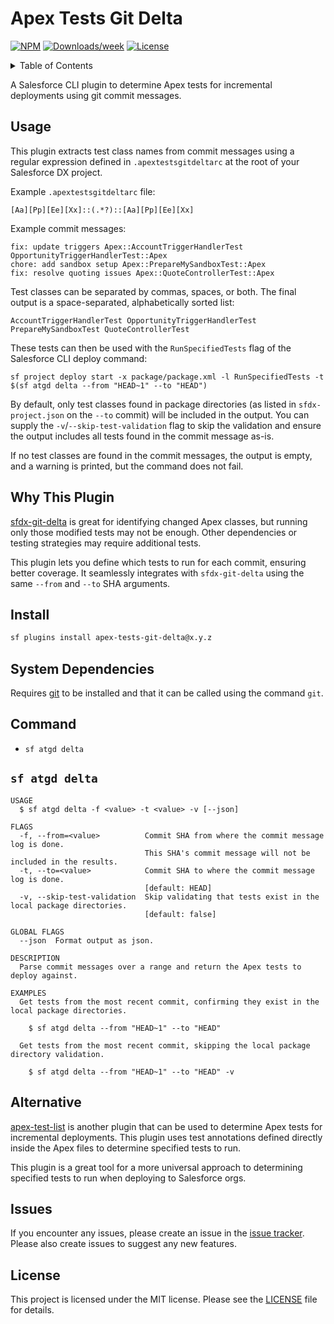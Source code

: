 # Apex Tests Git Delta

[![NPM](https://img.shields.io/npm/v/apex-tests-git-delta.svg?label=apex-tests-git-delta)](https://www.npmjs.com/package/apex-tests-git-delta) [![Downloads/week](https://img.shields.io/npm/dw/apex-tests-git-delta.svg)](https://npmjs.org/package/apex-tests-git-delta) [![License](https://img.shields.io/badge/License-MIT-yellow.svg)](https://raw.githubusercontent.com/mcarvin8/apex-tests-git-delta/main/LICENSE.md)

<!-- TABLE OF CONTENTS -->
<details>
  <summary>Table of Contents</summary>

- [Usage](#usage)
- [Why This Plugin](#why-this-plugin)
- [Install](#install)
- [System Dependencies](#system-dependencies)
- [Command](#command)
  - [`sf atgd delta`](#sf-atgd-delta)
- [Alternative](#alternative)
- [Issues](#issues)
- [License](#license)
</details>

A Salesforce CLI plugin to determine Apex tests for incremental deployments using git commit messages.

## Usage

This plugin extracts test class names from commit messages using a regular expression defined in `.apextestsgitdeltarc` at the root of your Salesforce DX project.

Example `.apextestsgitdeltarc` file:

```
[Aa][Pp][Ee][Xx]::(.*?)::[Aa][Pp][Ee][Xx]
```

Example commit messages:

```
fix: update triggers Apex::AccountTriggerHandlerTest OpportunityTriggerHandlerTest::Apex
chore: add sandbox setup Apex::PrepareMySandboxTest::Apex
fix: resolve quoting issues Apex::QuoteControllerTest::Apex
```

Test classes can be separated by commas, spaces, or both. The final output is a space-separated, alphabetically sorted list:

```
AccountTriggerHandlerTest OpportunityTriggerHandlerTest PrepareMySandboxTest QuoteControllerTest
```

These tests can then be used with the `RunSpecifiedTests` flag of the Salesforce CLI deploy command:

```
sf project deploy start -x package/package.xml -l RunSpecifiedTests -t $(sf atgd delta --from "HEAD~1" --to "HEAD")
```

By default, only test classes found in package directories (as listed in `sfdx-project.json` on the `--to` commit) will be included in the output. You can supply the `-v`/`--skip-test-validation` flag to skip the validation and ensure the output includes all tests found in the commit message as-is.

If no test classes are found in the commit messages, the output is empty, and a warning is printed, but the command does not fail.

## Why This Plugin

[sfdx-git-delta](https://github.com/scolladon/sfdx-git-delta) is great for identifying changed Apex classes, but running only those modified tests may not be enough. Other dependencies or testing strategies may require additional tests.

This plugin lets you define which tests to run for each commit, ensuring better coverage. It seamlessly integrates with `sfdx-git-delta` using the same `--from` and `--to` SHA arguments.

## Install

```bash
sf plugins install apex-tests-git-delta@x.y.z
```

## System Dependencies

Requires [git](https://git-scm.com/downloads) to be installed and that it can be called using the command `git`.

## Command

- `sf atgd delta`

## `sf atgd delta`

```
USAGE
  $ sf atgd delta -f <value> -t <value> -v [--json]

FLAGS
  -f, --from=<value>          Commit SHA from where the commit message log is done.
                              This SHA's commit message will not be included in the results.
  -t, --to=<value>            Commit SHA to where the commit message log is done.
                              [default: HEAD]
  -v, --skip-test-validation  Skip validating that tests exist in the local package directories.
                              [default: false]

GLOBAL FLAGS
  --json  Format output as json.

DESCRIPTION
  Parse commit messages over a range and return the Apex tests to deploy against.

EXAMPLES
  Get tests from the most recent commit, confirming they exist in the local package directories.

    $ sf atgd delta --from "HEAD~1" --to "HEAD"

  Get tests from the most recent commit, skipping the local package directory validation.

    $ sf atgd delta --from "HEAD~1" --to "HEAD" -v
```

## Alternative

[apex-test-list](https://github.com/renatoliveira/apex-test-list) is another plugin that can be used to determine Apex tests for incremental deployments. This plugin uses test annotations defined directly inside the Apex files to determine specified tests to run.

This plugin is a great tool for a more universal approach to determining specified tests to run when deploying to Salesforce orgs.

## Issues

If you encounter any issues, please create an issue in the [issue tracker](https://github.com/mcarvin8/apex-tests-git-delta/issues). Please also create issues to suggest any new features.

## License

This project is licensed under the MIT license. Please see the [LICENSE](https://raw.githubusercontent.com/mcarvin8/apex-tests-git-delta/main/LICENSE.md) file for details.
